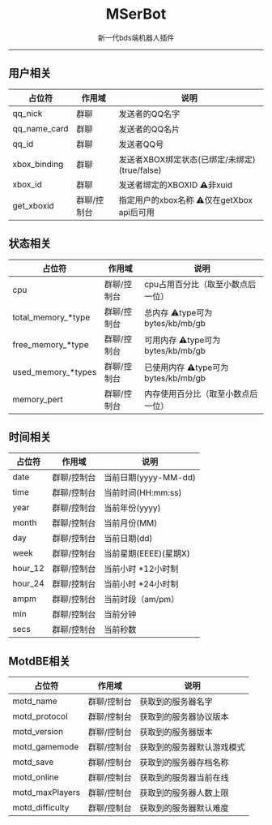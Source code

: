 # <center>MSerBot</center>

<center>新一代bds端机器人插件</center>

***

## 用户相关

|占位符|作用域|说明|
|--|--|--|
|qq_nick|群聊|发送者的QQ名字|
|qq_name_card|群聊|发送者的QQ名片
|qq_id|群聊|发送者QQ号|
|xbox_binding|群聊|发送者XBOX绑定状态(已绑定/未绑定)(true/false)|
|xbox_id|群聊|发送者绑定的XBOXID ⚠️非xuid|
|get_xboxid|群聊/控制台|指定用户的xbox名称 ⚠️仅在getXbox api后可用|

## 状态相关

|占位符|作用域|说明|
|--|--|--|
|cpu|群聊/控制台|	cpu占用百分比（取至小数点后一位）|
|total_memory_*type	|群聊/控制台|	总内存 ⚠️type可为bytes/kb/mb/gb|		
|free_memory_*type|群聊/控制台|可用内存 ⚠️type可为bytes/kb/mb/gb|
|used_memory_*types|群聊/控制台|已使用内存 ⚠️type可为bytes/kb/mb/gb|		
|memory_pert|群聊/控制台|内存使用百分比（取至小数点后一位）|	


## 时间相关


|占位符|作用域|说明|
|--|--|--|
|date	|群聊/控制台|	当前日期(yyyy-MM-dd)	|
|time	|群聊/控制台|	当前时间(HH:mm:ss)|	
|year	|群聊/控制台|	当前年份(yyyy)	|	
|month	|群聊/控制台|	当前月份(MM)		|	
|day	|群聊/控制台|	当前日期(dd)			|
|week	|群聊/控制台|	当前星期(EEEE)(星期X)|
|hour_12	|群聊/控制台|当前小时 *12小时制	|
|hour_24	|群聊/控制台|当前小时 *24小时制	|
|ampm	|群聊/控制台|	当前时段（am/pm）		|
|min	|群聊/控制台|	当前分钟			|
|secs	|群聊/控制台|	当前秒数		|	

## MotdBE相关


|占位符|作用域|说明|
|--|--|--|
|motd_name|群聊/控制台|获取到的服务器名字|		
|motd_protocol|群聊/控制台|获取到的服务器协议版本|					
|motd_version|群聊/控制台|获取到的服务器版本|	
|motd_gamemode|群聊/控制台|获取到的服务器默认游戏模式|
|motd_save|群聊/控制台|获取到的服务器存档名称|	
|motd_online|群聊/控制台|获取到的服务器当前在线|人数					
|motd_maxPlayers|群聊/控制台|获取到的服务器人数上限|					
|motd_difficulty|群聊/控制台|获取到的服务器默认难度|					